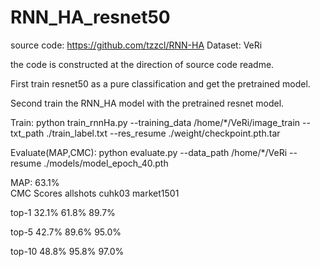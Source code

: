 # RNN_HA_resnet50
source code: https://github.com/tzzcl/RNN-HA
Dataset: VeRi

the code is constructed at the direction of source code readme.

First train resnet50 as a pure classification and get the pretrained model.

Second train the RNN_HA model with the pretrained resnet model. 

  
Train: python train_rnnHa.py --training_data  /home/*/VeRi/image_train --txt_path ./train_label.txt --res_resume ./weight/checkpoint.pth.tar 

Evaluate(MAP,CMC): python evaluate.py --data_path /home/*/VeRi --resume ./models/model_epoch_40.pth

MAP: 63.1%    
CMC Scores    allshots      cuhk03  market1501

  top-1          32.1%       61.8%       89.7%
  
  top-5          42.7%       89.6%       95.0%
  
  top-10         48.8%       95.8%       97.0%
